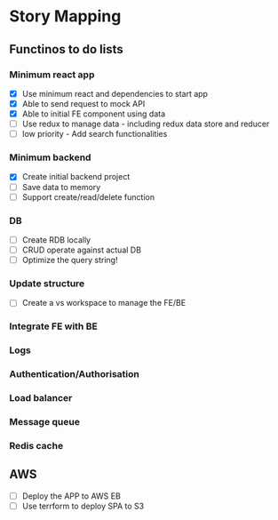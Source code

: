 # Story Mapping

## Functinos to do lists
### Minimum react app 
- [x] Use minimum react and dependencies to start app  
- [x] Able to send request to mock API  
- [x] Able to initial FE component using data  
- [ ] Use redux to manage data - including redux data store and reducer  
- [ ] low priority - Add search functionalities

### Minimum backend
- [x] Create initial backend project  
- [ ] Save data to memory  
- [ ] Support create/read/delete function  

### DB
- [ ] Create RDB locally  
- [ ] CRUD operate against actual DB
- [ ] Optimize the query string!

### Update structure
- [ ] Create a vs workspace to manage the FE/BE

### Integrate FE with BE

### Logs

### Authentication/Authorisation

### Load balancer

### Message queue

### Redis cache

## AWS
- [ ] Deploy the APP to AWS EB
- [ ] Use terrform to deploy SPA to S3